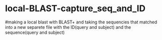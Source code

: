 # local-BLAST-capture_seq_and_ID

#making a local blast with BLAST+ and taking the sequencies that matched into a new separete file with the ID(query and subject) and the sequence(query and subject)

